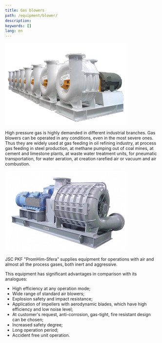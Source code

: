 ```yaml
---
title: Gas blowers
path: /equipment/blower/
description:
keywords: []
lang: en
---
```


![Gas blower](./gas-01.jpg)

High pressure gas is highly demanded in different industrial branches.
Gas blowers can be operated in any conditions, even in the most severe
ones. Thus they are widely used at gas feeding in oil refining industry,
at process gas feeding in steel production, at methane pumping out of
coal mines, at cement and limestone plants, at waste water treatment
units, for pneumatic transportation, for water aeration, at creation
rarefied air or vacuum and air combustion.

![Gas blower](gas-02.jpg)

JSC PKF "PromHim-Sfera" supplies equipment for operations with air and
almost all the process gases, both inert and aggressive.

This equipment has significant advantages in comparison with its
analogues:
* High efficiency at any operation mode;
* Wide range of standard air blowers;
* Explosion safety and impact resistance;
* Application of impellers with aerodynamic blades, which have high
  efficiency and low noise level;
* At customer's request, anti-corrosion, gas-tight, fire resistant
  design can be chosen;
* Increased safety degree;
* Long operation period;
* Accident free unit operation.
